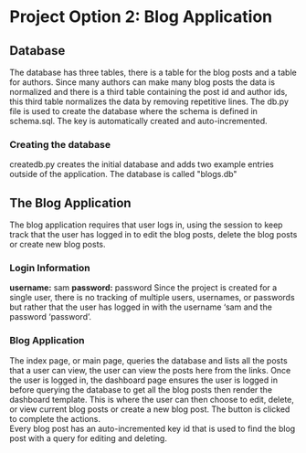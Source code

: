 <h1><strong>Project Option 2: Blog Application </strong></h1>

<h2>Database</h2> The database has three tables, there is a table for the blog posts and a table for authors. 
Since many authors can make many blog posts the data is normalized and there is a third table containing the post id and author ids, this third table normalizes the data by removing repetitive lines.
The db.py file is used to create the database where the schema is defined in schema.sql. The key is automatically created and auto-incremented.

<h3>Creating the database</h3>
createdb.py creates the initial database and adds two example entries outside of the application. The database is called "blogs.db"

<h2> The Blog Application</h2>
The blog application requires that user logs in, using the session to keep track that the user has logged in to edit the blog posts, delete the blog posts or create new blog posts.
<h3>Login Information</h3>
<strong>username:</strong> sam
<strong>password:</strong> password
Since the project is created for a single user, there is no tracking of multiple users, usernames, or passwords but rather that the user has logged in with the username ‘sam and the password ‘password’.
<h3>Blog Application</h3>
The index page, or main page, queries the database and lists all the posts that a user can view, the user can view the posts here from the links. 
Once the user is logged in, the dashboard page ensures the user is logged in before querying the database to get all the blog posts then render the dashboard template. This is where the user can then choose to edit, delete, or view current blog posts or create a new blog post. The button is clicked to complete the actions. </br>
Every blog post has an auto-incremented key id that is used to find the blog post with a query for editing and deleting. 
